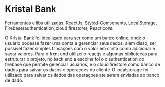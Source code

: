 # Kristal Bank
 
Ferramentas e libs utilizadas: ReactJs, Styled-Components, LocalStorage, Firebase(authentication, cloud firestore), ReactIcons.

O Kristal Bank foi idealizado para ser como um banco online, onde o usuario podesse fazer uma conta e gerenciar seus dados, alem disso, ser possivel fazer simples tansações com o valor em conta como adicionar e sacar valores. Para o front end utilizei o reactjs e algumas bibliotecas para estruturar o projeto, no back end a escolha foi o o authentication do firebase que permite gerenciar usuarios, e o cloud firestore como banco de dados para salvar os dados e operaçoes do cliente. O localstorage foi utilizado para salvar os dados das operaçoes ate serem enviadas ao banco de dado.
